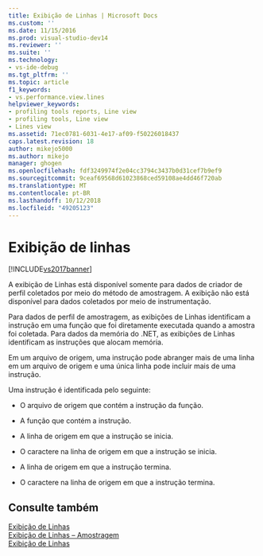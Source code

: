 ```yaml
---
title: Exibição de Linhas | Microsoft Docs
ms.custom: ''
ms.date: 11/15/2016
ms.prod: visual-studio-dev14
ms.reviewer: ''
ms.suite: ''
ms.technology:
- vs-ide-debug
ms.tgt_pltfrm: ''
ms.topic: article
f1_keywords:
- vs.performance.view.lines
helpviewer_keywords:
- profiling tools reports, Line view
- profiling tools, Line view
- Lines view
ms.assetid: 71ec0781-6031-4e17-af09-f50226018437
caps.latest.revision: 18
author: mikejo5000
ms.author: mikejo
manager: ghogen
ms.openlocfilehash: fdf3249974f2e04cc3794c3437b0d31cef7b9ef9
ms.sourcegitcommit: 9ceaf69568d61023868ced59108ae4dd46f720ab
ms.translationtype: MT
ms.contentlocale: pt-BR
ms.lasthandoff: 10/12/2018
ms.locfileid: "49205123"
---
```

# <a name="lines-view"></a>Exibição de linhas
[!INCLUDE[vs2017banner](../includes/vs2017banner.md)]

A exibição de Linhas está disponível somente para dados de criador de perfil coletados por meio do método de amostragem. A exibição não está disponível para dados coletados por meio de instrumentação.  
  
 Para dados de perfil de amostragem, as exibições de Linhas identificam a instrução em uma função que foi diretamente executada quando a amostra foi coletada. Para dados da memória do .NET, as exibições de Linhas identificam as instruções que alocam memória.  
  
 Em um arquivo de origem, uma instrução pode abranger mais de uma linha em um arquivo de origem e uma única linha pode incluir mais de uma instrução.  
  
 Uma instrução é identificada pelo seguinte:  
  
-   O arquivo de origem que contém a instrução da função.  
  
-   A função que contém a instrução.  
  
-   A linha de origem em que a instrução se inicia.  
  
-   O caractere na linha de origem em que a instrução se inicia.  
  
-   A linha de origem em que a instrução termina.  
  
-   O caractere na linha de origem em que a instrução termina.  
  
## <a name="see-also"></a>Consulte também  
 [Exibição de Linhas](../profiling/lines-view-sampling-data.md)   
 [Exibição de Linhas – Amostragem](../profiling/lines-view-dotnet-memory-sampling-data.md)   
 [Exibição de Linhas](../profiling/lines-view-contention-data.md)



